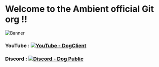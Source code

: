 # Welcome to the Ambient official Git org !!

![Banner](https://yt3.googleusercontent.com/I21-6ip--m0LWpsnTYH2SwJhjgggd0JkXl6_gAzOhmVDeR3d626ruxPuC36TkFriJvT2pZn1qQ=w1707-fcrop64=1,00005a57ffffa5a8-k-c0xffffffff-no-nd-rj)

### YouTube : [![YouTube - DogClient](https://img.shields.io/static/v1?label=YouTube&message=DogClient&color=ff0000&logo=youtube)](https://www.youtube.com/@DogClient)
### Discord : [![Discord - Dog Public](https://img.shields.io/static/v1?label=Discord&message=Dog+Public&color=5865F2&logo=discord)](https://discord.gg/apexTQ7uCV)

